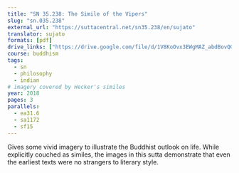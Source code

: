 ```yaml
---
title: "SN 35.238: The Simile of the Vipers"
slug: "sn.035.238"
external_url: "https://suttacentral.net/sn35.238/en/sujato"
translator: sujato
formats: [pdf]
drive_links: ["https://drive.google.com/file/d/1V8KoOvx3EWgMAZ_abdBovQGpvG1SN7_k/view?usp=drivesdk"]
course: buddhism
tags:
  - sn
  - philosophy
  - indian
# imagery covered by Hecker's similes
year: 2018
pages: 3
parallels:
  - ea31.6
  - sa1172
  - sf15
---
```


Gives some vivid imagery to illustrate the Buddhist outlook on life. While explicitly couched as similes, the images in this sutta demonstrate that even the earliest texts were no strangers to literary style.
